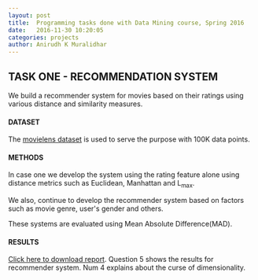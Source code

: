 ```yaml
---
layout: post
title:  Programming tasks done with Data Mining course, Spring 2016
date:   2016-11-30 10:20:05
categories: projects
author: Anirudh K Muralidhar
---
```


## TASK ONE - RECOMMENDATION SYSTEM

We build a recommender system for movies based on their ratings using various distance and similarity measures.

#### DATASET

The [movielens dataset](http://grouplens.org/datasets/movielens/) is used to serve the purpose with 100K data points.

#### METHODS

In case one we develop the system using the rating feature alone using distance metrics such as Euclidean, Manhattan and L<sub>max</sub>.

We also, continue to develop the recommender system based on factors such as movie genre, user's gender and others.

These systems are evaluated using Mean Absolute Difference(MAD).

#### RESULTS

[Click here to download report](https://github.com/anirudhkm/data-mining-course/blob/master/hw1/hw1.pdf). Question 5 shows the results for recommender system. Num 4 explains about the curse of dimensionality.





